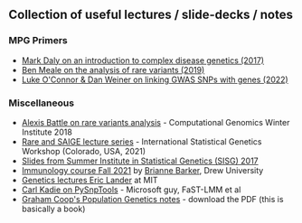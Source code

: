 ## Collection of useful lectures / slide-decks / notes

### MPG Primers
* [Mark Daly on an introduction to complex disease genetics (2017)](https://www.youtube.com/watch?v=Z-dh1soxeQs)
* [Ben Meale on the analysis of rare variants (2019)](https://www.youtube.com/watch?v=TKFKcwGsXDc)
* [Luke O'Connor & Dan Weiner on linking GWAS SNPs with genes (2022)](https://www.youtube.com/watch?v=2O89Cl8RCe0)

### Miscellaneous
* [Alexis Battle on rare variants analysis](https://www.youtube.com/watch?v=QIJBUWIXFYQ) - Computational Genomics Winter Institute 2018
* [Rare and SAIGE lecture series](https://www.youtube.com/playlist?list=PL-A34BVyxWtUB6xHXvDYNtdOC-505XZom) - International Statistical Genetics Workshop (Colorado, USA, 2021)
* [Slides from Summer Institute in Statistical Genetics (SISG) 2017](https://faculty.washington.edu/tathornt/SISG2017/lectures/)
* [Immunology course Fall 2021](https://www.youtube.com/playlist?list=PLc_SwOK0df2ULPRFfJg3Sc1T_emGMmTHL) by [Brianne Barker](https://bbarkerdrew.com/), Drew University
* [Genetics lectures Eric Lander](http://videolectures.net/eric_lander/) at MIT
* [Carl Kadie on PySnpTools](https://www.youtube.com/watch?v=KPI6479ctAQ) - Microsoft guy, FaST-LMM et al
* [Graham Coop's Population Genetics notes](https://github.com/cooplab/popgen-notes) - download the PDF (this is basically a book)
